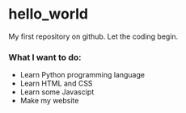 hello_world
===========

My first repository on github. Let the coding begin.

### What I want to do:

* Learn Python programming language
* Learn HTML and CSS
* Learn some Javascipt
* Make my website
